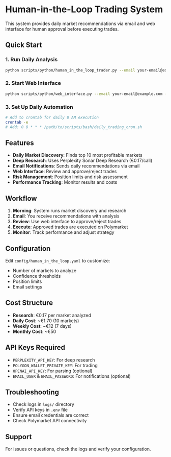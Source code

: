 # Human-in-the-Loop Trading System

This system provides daily market recommendations via email and web interface for human approval before executing trades.

## Quick Start

### 1. Run Daily Analysis
```bash
python scripts/python/human_in_the_loop_trader.py --email your-email@example.com
```

### 2. Start Web Interface
```bash
python scripts/python/web_interface.py --email your-email@example.com --port 5000
```

### 3. Set Up Daily Automation
```bash
# Add to crontab for daily 8 AM execution
crontab -e
# Add: 0 8 * * * /path/to/scripts/bash/daily_trading_cron.sh
```

## Features

- **Daily Market Discovery**: Finds top 10 most profitable markets
- **Deep Research**: Uses Perplexity Sonar Deep Research (€0.17/call)
- **Email Notifications**: Sends daily recommendations via email
- **Web Interface**: Review and approve/reject trades
- **Risk Management**: Position limits and risk assessment
- **Performance Tracking**: Monitor results and costs

## Workflow

1. **Morning**: System runs market discovery and research
2. **Email**: You receive recommendations with analysis
3. **Review**: Use web interface to approve/reject trades
4. **Execute**: Approved trades are executed on Polymarket
5. **Monitor**: Track performance and adjust strategy

## Configuration

Edit `config/human_in_the_loop.yaml` to customize:
- Number of markets to analyze
- Confidence thresholds
- Position limits
- Email settings

## Cost Structure

- **Research**: €0.17 per market analyzed
- **Daily Cost**: ~€1.70 (10 markets)
- **Weekly Cost**: ~€12 (7 days)
- **Monthly Cost**: ~€50

## API Keys Required

- `PERPLEXITY_API_KEY`: For deep research
- `POLYGON_WALLET_PRIVATE_KEY`: For trading
- `OPENAI_API_KEY`: For parsing (optional)
- `EMAIL_USER` & `EMAIL_PASSWORD`: For notifications (optional)

## Troubleshooting

- Check logs in `logs/` directory
- Verify API keys in `.env` file
- Ensure email credentials are correct
- Check Polymarket API connectivity

## Support

For issues or questions, check the logs and verify your configuration.

